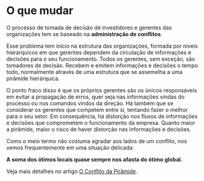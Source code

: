 # O que mudar

O processo de tomada de decisão de investidores e gerentes das organizações tem se baseado na **administração de conflitos**.

Esse problema tem início na estrutura das organizações, formada por níveis hierárquicos em que gerentes dependem da circulação de informações e decisões para o seu funcionamento. Todos os gerentes, sem exceção, são tomadores de decisão. Recebem e emitem informações e decisões o tempo todo, normalmente através de uma estrutura que se assemelha a uma pirâmide hierárquica.

O ponto fraco disso é que os próprios gerentes são os únicos responsáveis em evitar a propagação de erros, quer seja nas informações vindas do processo ou nos comandos vindos da direção. Há também que se considerar os gerentes que competem entre si, tentando fazer o melhor para o seu setor. Em consequência, há distorção nos fluxos de informações e decisões que comprometem o funcionamento da empresa. Quanto maior a pirâmide, maior o risco de haver distorção nas informações e decisões.

Como o meio termo não costuma agradar aos lados de um conflito, nos vemos frequentemente em uma situação delicada:

**A soma dos ótimos locais quase sempre nos afasta do ótimo global.** 

Veja mais detalhes no artigo [O Conflito da Pirâmide](./4.o-conflito-na-piramide.md).
